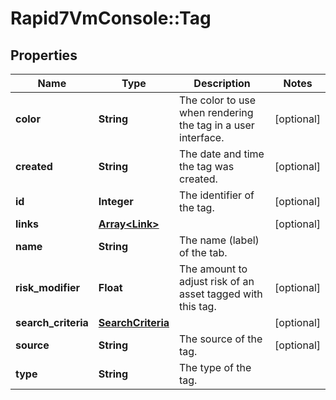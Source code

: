 # Rapid7VmConsole::Tag

## Properties
Name | Type | Description | Notes
------------ | ------------- | ------------- | -------------
**color** | **String** | The color to use when rendering the tag in a user interface. | [optional] 
**created** | **String** | The date and time the tag was created. | [optional] 
**id** | **Integer** | The identifier of the tag. | [optional] 
**links** | [**Array&lt;Link&gt;**](Link.md) |  | [optional] 
**name** | **String** | The name (label) of the tab. | 
**risk_modifier** | **Float** | The amount to adjust risk of an asset tagged with this tag.  | [optional] 
**search_criteria** | [**SearchCriteria**](SearchCriteria.md) |  | [optional] 
**source** | **String** | The source of the tag. | [optional] 
**type** | **String** | The type of the tag. | 


